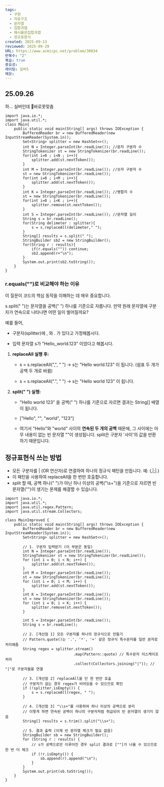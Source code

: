 ```yaml
---
tags:
  - 구현
  - 자료구조
  - 문자열
  - 집합과맵
  - 해시를쓴집합과맵
  - 정규표현식
created: 2025-09-13
reviewed: 2025-09-29
URL: https://www.acmicpc.net/problem/30034
반복수: "2"
복습: true
중요성:
레이팅: 실버5
메모:
---
```

## 25.09.26
하... 실버인데 바로못맞춤

```
import java.io.*;  
import java.util.*;  
class Main{  
    public static void main(String[] args) throws IOException {  
        BufferedReader br = new BufferedReader(new InputStreamReader(System.in));  
        Set<String> splitter = new HashSet<>();  
        int N = Integer.parseInt(br.readLine()); //문자 구분자 수  
        StringTokenizer st = new StringTokenizer(br.readLine());  
        for(int i=0 ; i<N ; i++){  
            splitter.add(st.nextToken());  
        }  
        int M = Integer.parseInt(br.readLine()); //숫자 구분자 수  
        st = new StringTokenizer(br.readLine());  
        for(int i=0 ; i<M ; i++){  
            splitter.add(st.nextToken());  
        }  
        int K = Integer.parseInt(br.readLine()); //병합지 수  
        st = new StringTokenizer(br.readLine());  
        for(int i=0 ; i<K ; i++){  
            splitter.remove(st.nextToken());  
        }  
        int S = Integer.parseInt(br.readLine()); //문자열 길이  
        String s = br.readLine();  
        for(String delimeter : splitter){  
            s = s.replaceAll(delimeter," ");  
        }  
        String[] results = s.split(" ");  
        StringBuilder sb2 = new StringBuilder();  
        for(String r : results){  
            if(r.equals("")) continue;  
            sb2.append(r+"\n");  
        }  
        System.out.print(sb2.toString());  
    }  
}
```

### r.equals("")로 비교해야 하는 이유

이 질문이 코드의 핵심 동작을 이해하는 데 매우 중요합니다.

s.split(" ")는 문자열을 공백(" ") 하나를 기준으로 자릅니다. 만약 원래 문자열에 구분자가 연속으로 나타나면 어떤 일이 벌어질까요?

예를 들어,

- 구분자(splitter)에 , 와 . 가 있다고 가정해봅시다.
    
- 입력 문자열 s가 "Hello,,world.123" 이었다고 해봅시다.
    

1. **replaceAll 실행 후:**
    
    - s = s.replaceAll(",", " ") -> s는 "Hello world.123" 이 됩니다. (쉼표 두 개가 공백 두 개로 바뀜)
        
    - s = s.replaceAll(".", " ") -> s는 "Hello world 123" 이 됩니다.
        
2. **split(" ") 실행:**
    
    - "Hello  world 123" 을 공백(" ") 하나를 기준으로 자르면 결과는 String[] 배열이 됩니다.
        
    - ["Hello", "", "world", "123"]
        
    - 여기서 "Hello"와 "world" 사이의 **연속된 두 개의 공백** 때문에, 그 사이에는 아무 내용이 없는 빈 문자열 ""이 생성됩니다. split은 구분자 '사이'의 값을 반환하기 때문입니다.

## 정규표현식 쓰는 방법
- 모든 구분자를 | (OR 연산자)로 연결하여 하나의 정규식 패턴을 만듭니다. 예: (,|;|.)
- 이 패턴을 사용하여 replaceAll을 한 번만 호출합니다.
- split 할 때, 공백 하나(" ")가 아닌 하나 이상의 공백("\\s+")을 기준으로 자르면 빈 문자열("")이 생기는 문제를 해결할 수 있습니다.

```
import java.io.*;
import java.util.*;
import java.util.regex.Pattern;
import java.util.stream.Collectors;

class MainImproved {
    public static void main(String[] args) throws IOException {
        BufferedReader br = new BufferedReader(new InputStreamReader(System.in));
        Set<String> splitter = new HashSet<>();

        // 1. 구분자 입력받기 (이 부분은 동일)
        int N = Integer.parseInt(br.readLine());
        StringTokenizer st = new StringTokenizer(br.readLine());
        for (int i = 0; i < N; i++) {
            splitter.add(st.nextToken());
        }
        int M = Integer.parseInt(br.readLine());
        st = new StringTokenizer(br.readLine());
        for (int i = 0; i < M; i++) {
            splitter.add(st.nextToken());
        }
        int K = Integer.parseInt(br.readLine());
        st = new StringTokenizer(br.readLine());
        for (int i = 0; i < K; i++) {
            splitter.remove(st.nextToken());
        }

        int S = Integer.parseInt(br.readLine());
        String s = br.readLine();

        // 2. [개선점 1] 모든 구분자를 하나의 정규식으로 만들기
        // Pattern.quote()는 '.', '*', '+' 같은 정규식 특수문자를 일반 문자로 처리해줌
        String regex = splitter.stream()
                               .map(Pattern::quote) // 특수문자 이스케이프 처리
                               .collect(Collectors.joining("|")); // "|"로 구분자들을 연결

        // 3. [개선점 2] replaceAll을 단 한 번만 호출
        // 구분자가 없는 경우 regex가 비어있을 수 있으므로 확인
        if (!splitter.isEmpty()) {
            s = s.replaceAll(regex, " ");
        }

        // 4. [개선점 3] "\\s+"를 사용하여 하나 이상의 공백으로 분리
        // 이렇게 하면 연속된 공백이 하나의 구분자처럼 취급되어 빈 문자열이 생기지 않음
        String[] results = s.trim().split("\\s+");

        // 5. 결과 출력 (이제 빈 문자열 체크가 필요 없음)
        StringBuilder sb = new StringBuilder();
        for (String r : results) {
            // s가 공백으로만 이루어진 경우 split 결과로 [""]가 나올 수 있으므로 한 번 더 체크
            if (!r.isEmpty()) { 
                sb.append(r).append("\n");
            }
        }
        System.out.print(sb.toString());
    }
}
```